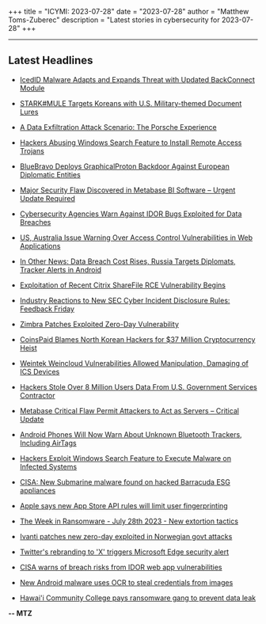 +++
title = "ICYMI: 2023-07-28"
date = "2023-07-28"
author = "Matthew Toms-Zuberec"
description = "Latest stories in cybersecurity for 2023-07-28"
+++

---------------------------------------------------------------------------
## Latest Headlines
- [IcedID Malware Adapts and Expands Threat with Updated BackConnect Module](https://thehackernews.com/2023/07/icedid-malware-adapts-and-expands.html)

- [STARK#MULE Targets Koreans with U.S. Military-themed Document Lures](https://thehackernews.com/2023/07/starkmule-targets-koreans-with-us.html)

- [A Data Exfiltration Attack Scenario: The Porsche Experience](https://thehackernews.com/2023/07/a-data-exfiltration-attack-scenario.html)

- [Hackers Abusing Windows Search Feature to Install Remote Access Trojans](https://thehackernews.com/2023/07/hackers-abusing-windows-search-feature.html)

- [BlueBravo Deploys GraphicalProton Backdoor Against European Diplomatic Entities](https://thehackernews.com/2023/07/bluebravo-deploys-graphicalproton.html)

- [Major Security Flaw Discovered in Metabase BI Software – Urgent Update Required](https://thehackernews.com/2023/07/major-security-flaw-discovered-in.html)

- [Cybersecurity Agencies Warn Against IDOR Bugs Exploited for Data Breaches](https://thehackernews.com/2023/07/cybersecurity-agencies-warn-against.html)

- [US, Australia Issue Warning Over Access Control Vulnerabilities in Web Applications](https://www.securityweek.com/us-australia-issue-warning-over-access-control-vulnerabilities-in-web-applications/)

- [In Other News: Data Breach Cost Rises, Russia Targets Diplomats, Tracker Alerts in Android](https://www.securityweek.com/in-other-news-data-breach-cost-rises-russia-targets-diplomats-tracker-alerts-in-android/)

- [Exploitation of Recent Citrix ShareFile RCE Vulnerability Begins](https://www.securityweek.com/exploitation-of-recent-citrix-sharefile-rce-vulnerability-begins/)

- [Industry Reactions to New SEC Cyber Incident Disclosure Rules: Feedback Friday](https://www.securityweek.com/industry-reactions-to-new-sec-cyber-incident-disclosure-rules-feedback-friday/)

- [Zimbra Patches Exploited Zero-Day Vulnerability](https://www.securityweek.com/zimbra-patches-exploited-zero-day-vulnerability/)

- [CoinsPaid Blames North Korean Hackers for $37 Million Cryptocurrency Heist](https://www.securityweek.com/coinspaid-blames-north-korean-hackers-for-37-million-cryptocurrency-heist/)

- [Weintek Weincloud Vulnerabilities Allowed Manipulation, Damaging of ICS Devices](https://www.securityweek.com/weintek-weincloud-vulnerabilities-allowed-manipulation-damaging-of-ics-devices/)

- [Hackers Stole Over 8 Million Users Data From U.S. Government Services Contractor](https://cybersecuritynews.com/maximus-services-contractor/)

- [Metabase Critical Flaw Permit Attackers to Act as Servers – Critical Update](https://cybersecuritynews.com/metabase-critical-flaw/)

- [Android Phones Will Now Warn About Unknown Bluetooth Trackers, Including AirTags](https://cybersecuritynews.com/android-phones-bluetooth-trackers/)

- [Hackers Exploit Windows Search Feature to Execute Malware on Infected Systems](https://cybersecuritynews.com/hackers-exploit-windows-search/)

- [CISA: New Submarine malware found on hacked Barracuda ESG appliances](https://www.bleepingcomputer.com/news/security/cisa-new-submarine-malware-found-on-hacked-barracuda-esg-appliances/)

- [Apple says new App Store API rules will limit user fingerprinting](https://www.bleepingcomputer.com/news/apple/apple-says-new-app-store-api-rules-will-limit-user-fingerprinting/)

- [The Week in Ransomware - July 28th 2023 - New extortion tactics](https://www.bleepingcomputer.com/news/security/the-week-in-ransomware-july-28th-2023-new-extortion-tactics/)

- [Ivanti patches new zero-day exploited in Norwegian govt attacks](https://www.bleepingcomputer.com/news/security/ivanti-patches-new-zero-day-exploited-in-norwegian-govt-attacks/)

- [Twitter's rebranding to 'X' triggers Microsoft Edge security alert](https://www.bleepingcomputer.com/news/security/twitters-rebranding-to-x-triggers-microsoft-edge-security-alert/)

- [CISA warns of breach risks from IDOR web app vulnerabilities](https://www.bleepingcomputer.com/news/security/cisa-warns-of-breach-risks-from-idor-web-app-vulnerabilities/)

- [New Android malware uses OCR to steal credentials from images](https://www.bleepingcomputer.com/news/security/new-android-malware-uses-ocr-to-steal-credentials-from-images/)

- [Hawai'i Community College pays ransomware gang to prevent data leak](https://www.bleepingcomputer.com/news/security/hawaii-community-college-pays-ransomware-gang-to-prevent-data-leak/)

**-- MTZ**